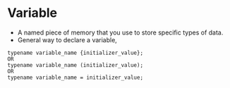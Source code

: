 # Variable

 * A named piece of memory that you use to store specific types of  data.
 * General way to declare a variable,
 ```
 typename variable_name {initializer_value};
 OR
 typename variable_name (initializer_value);
 OR
 typename variable_name = initializer_value;
 ```